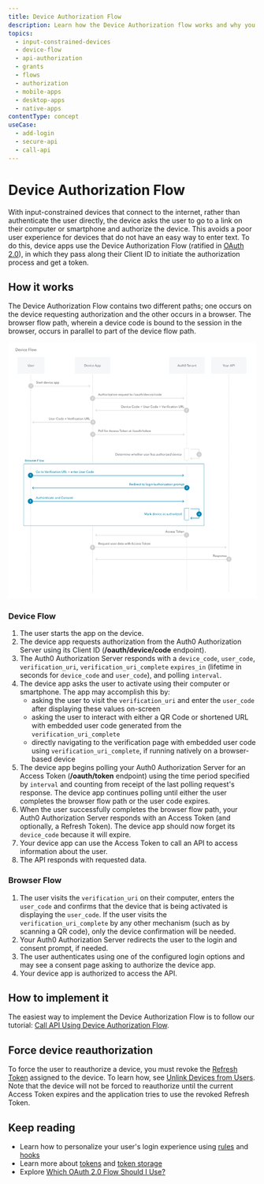 ```yaml
---
title: Device Authorization Flow
description: Learn how the Device Authorization flow works and why you should use it for input-constrained devices, such as smart TVs and media consoles. For use with native apps.
topics:
  - input-constrained-devices
  - device-flow
  - api-authorization
  - grants
  - flows
  - authorization
  - mobile-apps
  - desktop-apps
  - native-apps
contentType: concept
useCase:
  - add-login
  - secure-api
  - call-api
---
```

# Device Authorization Flow

With input-constrained devices that connect to the internet, rather than authenticate the user directly, the device asks the user to go to a link on their computer or smartphone and authorize the device. This avoids a poor user experience for devices that do not have an easy way to enter text. To do this, device apps use the Device Authorization Flow (ratified in [OAuth 2.0](https://tools.ietf.org/html/rfc8628)), in which they pass along their Client ID to initiate the authorization process and get a token.

## How it works

The Device Authorization Flow contains two different paths; one occurs on the device requesting authorization and the other occurs in a browser. The browser flow path, wherein a device code is bound to the session in the browser, occurs in parallel to part of the device flow path.

![Device Authorization Sequence](/media/articles/flows/concepts/auth-sequence-device-auth.png)

### Device Flow

1. The user starts the app on the device.
2. The device app requests authorization from the Auth0 Authorization Server using its Client ID (**/oauth/device/code** endpoint).
3. The Auth0 Authorization Server responds with a `device_code`, `user_code`, `verification_uri`, `verification_uri_complete` `expires_in` (lifetime in seconds for `device_code` and `user_code`), and polling `interval`.
4.  The device app asks the user to activate using their computer or smartphone. The app may accomplish this by:
    - asking the user to visit the `verification_uri` and enter the `user_code` after displaying these values on-screen
    - asking the user to interact with either a QR Code or shortened URL with embedded user code generated from the `verification_uri_complete`
    - directly navigating to the verification page with embedded user code using `verification_uri_complete`, if running natively on a browser-based device
5. The device app begins polling your Auth0 Authorization Server for an Access Token (**/oauth/token** endpoint) using the time period specified by `interval` and counting from receipt of the last polling request's response. The device app continues polling until either the user completes the browser flow path or the user code expires.
6. When the user successfully completes the browser flow path, your Auth0 Authorization Server responds with an Access Token (and optionally, a Refresh Token). The device app should now forget its `device_code` because it will expire.
7. Your device app can use the Access Token to call an API to access information about the user.
8. The API responds with requested data.

### Browser Flow

1. The user visits the `verification_uri` on their computer, enters the `user_code` and confirms that the device that is being activated is displaying the `user_code`. If the user visits the `verification_uri_complete` by any other mechanism (such as by scanning a QR code), only the device confirmation will be needed.
2. Your Auth0 Authorization Server redirects the user to the login and consent prompt, if needed.
3. The user authenticates using one of the configured login options and may see a consent page asking to authorize the device app.
4. Your device app is authorized to access the API.

## How to implement it

The easiest way to implement the Device Authorization Flow is to follow our tutorial: [Call API Using Device Authorization Flow](/flows/guides/device-auth/call-api-device-auth).

## Force device reauthorization

To force the user to reauthorize a device, you must revoke the [Refresh Token](/tokens/guides/revoke-refresh-tokens) assigned to the device. To learn how, see [Unlink Devices from Users](/dashboard/guides/users/unlink-user-devices). Note that the device will not be forced to reauthorize until the current Access Token expires and the application tries to use the revoked Refresh Token.

## Keep reading

- Learn how to personalize your user's login experience using [rules](/rules) and [hooks](/hooks)
- Learn more about [tokens](/tokens) and [token storage](/tokens/concepts/token-storage)
- Explore [Which OAuth 2.0 Flow Should I Use?](/api-auth/which-oauth-flow-to-use)